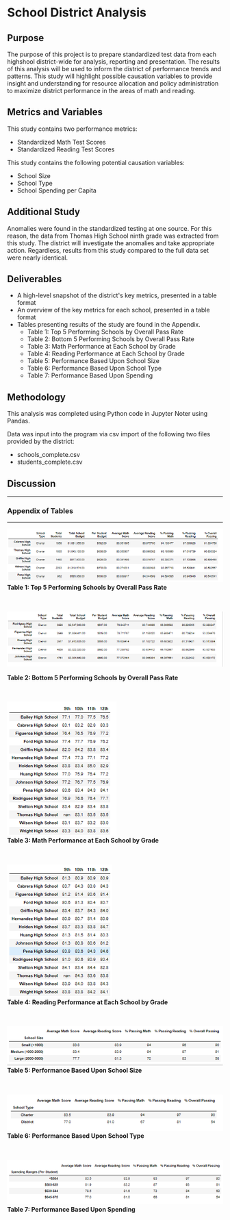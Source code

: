 # School District Analysis

## Purpose
The purpose of this project is to prepare standardized test data from each highshool district-wide for analysis, reporting and presentation.  The results of this analysis will be used to inform the district of performance trends and patterns.  This study will highlight possible causation variables to provide insight and understanding for resource allocation and policy administration to maximize district performance in the areas of math and reading.  


## Metrics and Variables
This study contains two performance metrics:
* Standardized Math Test Scores
* Standardized Reading Test Scores

This study contains the following potential causation variables:
* School Size
* School Type
* School Spending per Capita

## Additional Study
Anomalies were found in the standardized testing at one source.  For this reason, the data from Thomas High School ninth grade was extracted from this study. The district will investigate the anomalies and take appropriate action.  Regardless, results from this study compared to the full data set were nearly identical.   

## Deliverables 
* A high-level snapshot of the district's key metrics, presented in a table format
* An overview of the key metrics for each school, presented in a table format
* Tables presenting results of the study are found in the Appendix.
  * Table 1: Top 5 Performing Schools by Overall Pass Rate
  * Table 2: Bottom 5 Performing Schools by Overall Pass Rate
  * Table 3: Math Performance at Each School by Grade
  * Table 4: Reading Performance at Each School by Grade
  * Table 5: Performance Based Upon School Size
  * Table 6: Performance Based Upon School Type
  * Table 7: Performance Based Upon Spending

## Methodology
This analysis was completed using Python code in Jupyter Noter using Pandas.  

Data was input into the program via csv import of the following two files provided by the district: 
* schools_complete.csv
* students_complete.csv

## Discussion


----------------------------------------------------------------------------------
### Appendix of Tables
----------------------------------------------------------------------------------

![Top_5](https://github.com/MikeHankinson/School_District_Analysis/blob/main/Resources/Top_5.PNG)
<br>
**Table 1: Top 5 Performing Schools by Overall Pass Rate**
<br>
<br>
<br>
 
![Bottom_5](https://github.com/MikeHankinson/School_District_Analysis/blob/main/Resources/Bottom_5.PNG)
<br>
  
**Table 2: Bottom 5 Performing Schools by Overall Pass Rate**
<br>
<br>
<br>

![Math_by_Grade](https://github.com/MikeHankinson/School_District_Analysis/blob/main/Resources/Math_by_Grade.PNG)
<br>
**Table 3: Math Performance at Each School by Grade**
<br>
<br>
<br>

![Reading_by_Grade](https://github.com/MikeHankinson/School_District_Analysis/blob/main/Resources/Reading_by_Grade.PNG)
<br>
**Table 4: Reading Performance at Each School by Grade**
<br>
<br>
<br>

![School_Size](https://github.com/MikeHankinson/School_District_Analysis/blob/main/Resources/Scores_by_School_Size.PNG)
<br>
**Table 5: Performance Based Upon School Size**
<br>
<br>
<br>

![School_Type](https://github.com/MikeHankinson/School_District_Analysis/blob/main/Resources/Scores_by_School_Type.PNG)
<br>
**Table 6: Performance Based Upon School Type**
<br>
<br>
<br>

![School_Spending](https://github.com/MikeHankinson/School_District_Analysis/blob/main/Resources/Scores_by_Spending.PNG)
<br>
**Table 7: Performance Based Upon Spending**
<br>
<br>
<br>





